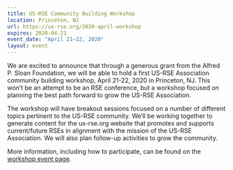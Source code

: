 ```yaml
---
title: US-RSE Community Building Workshop
location: Princeton, NJ
url: https://us-rse.org/2020-april-workshop
expires: 2020-04-23
event_date: "April 21–22, 2020"
layout: event
---
```



We are excited to announce that through a generous grant from the
Alfred P. Sloan Foundation, we will be able to hold a first US-RSE
Association community building workshop, April 21-22, 2020 in
Princeton, NJ. This won’t be an attempt to be an RSE conference, but a
workshop focused on planning the best path forward to grow the US-RSE
Association.

The workshop will have breakout sessions focused on a number of
different topics pertinent to the US-RSE community. We’ll be working
together to generate content for the us-rse.org website that promotes
and supports current/future RSEs in alignment with the mission of the
US-RSE Association. We will also plan follow-up activities to grow the
community.

More information, including how to participate, can be found on the
[workshop event page](https://us-rse.org/2020-april-workshop).